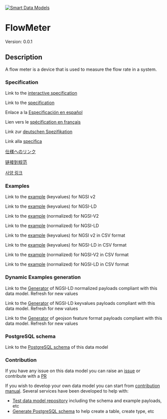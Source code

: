 [![Smart Data Models](https://smartdatamodels.org/wp-content/uploads/2022/01/SmartDataModels_logo.png "Logo")](https://smartdatamodels.org)
# FlowMeter
Version: 0.0.1

## Description 

A flow meter is a device that is used to measure the flow rate in a system.
### Specification

Link to the [interactive specification](https://swagger.lab.fiware.org/?url=https://smart-data-models.github.io/dataModel.S4BLDG/FlowMeter/swagger.yaml)

Link to the [specification](https://github.com/smart-data-models/dataModel.S4BLDG/blob/master/FlowMeter/doc/spec.md)

Enlace a la [Especificación en español](https://github.com/smart-data-models/dataModel.S4BLDG/blob/master/FlowMeter/doc/spec_ES.md)

Lien vers le [spécification en français](https://github.com/smart-data-models/dataModel.S4BLDG/blob/master/FlowMeter/doc/spec_FR.md)

Link zur [deutschen Spezifikation](https://github.com/smart-data-models/dataModel.S4BLDG/blob/master/FlowMeter/doc/spec_DE.md)

Link alla [specifica](https://github.com/smart-data-models/dataModel.S4BLDG/blob/master/FlowMeter/doc/spec_IT.md)

[仕様へのリンク](https://github.com/smart-data-models/dataModel.S4BLDG/blob/master/FlowMeter/doc/spec_JA.md)

[链接到规范](https://github.com/smart-data-models/dataModel.S4BLDG/blob/master/FlowMeter/doc/spec_ZH.md)

[사양 링크](https://github.com/smart-data-models/dataModel.S4BLDG/blob/master/FlowMeter/doc/spec_KO.md)
### Examples

Link to the [example](https://smart-data-models.github.io/dataModel.S4BLDG/FlowMeter/examples/example.json) (keyvalues) for NGSI v2

Link to the [example](https://smart-data-models.github.io/dataModel.S4BLDG/FlowMeter/examples/example.jsonld) (keyvalues) for NGSI-LD

Link to the [example](https://smart-data-models.github.io/dataModel.S4BLDG/FlowMeter/examples/example-normalized.json) (normalized) for NGSI-V2

Link to the [example](https://smart-data-models.github.io/dataModel.S4BLDG/FlowMeter/examples/example-normalized.jsonld) (normalized) for NGSI-LD

Link to the [example](https://github.com/smart-data-models/dataModel.S4BLDG/blob/master/FlowMeter/examples/example.json.csv) (keyvalues) for NGSI v2 in CSV format

Link to the [example](https://github.com/smart-data-models/dataModel.S4BLDG/blob/master/FlowMeter/examples/example.jsonld.csv) (keyvalues) for NGSI-LD in CSV format

Link to the [example](https://github.com/smart-data-models/dataModel.S4BLDG/blob/master/FlowMeter/examples/example-normalized.json.csv) (normalized) for NGSI-V2 in CSV format

Link to the [example](https://github.com/smart-data-models/dataModel.S4BLDG/blob/master/FlowMeter/examples/example-normalized.jsonld.csv) (normalized) for NGSI-LD in CSV format
### Dynamic Examples generation

Link to the [Generator](https://smartdatamodels.org/extra/ngsi-ld_generator.php?schemaUrl=https://raw.githubusercontent.com/smart-data-models/dataModel.S4BLDG/master/FlowMeter/schema.json&email=info@smartdatamodels.org) of NGSI-LD normalized payloads compliant with this data model. Refresh for new values

Link to the [Generator](https://smartdatamodels.org/extra/ngsi-ld_generator_keyvalues.php?schemaUrl=https://raw.githubusercontent.com/smart-data-models/dataModel.S4BLDG/master/FlowMeter/schema.json&email=info@smartdatamodels.org) of NGSI-LD keyvalues payloads compliant with this data model. Refresh for new values

Link to the [Generator](https://smartdatamodels.org/extra/geojson_features_generator.php?schemaUrl=https://raw.githubusercontent.com/smart-data-models/dataModel.S4BLDG/master/FlowMeter/schema.json&email=info@smartdatamodels.org) of geojson feature format payloads compliant with this data model. Refresh for new values
### PostgreSQL schema

Link to the [PostgreSQL schema](https://github.com/smart-data-models/dataModel.S4BLDG/blob/master/FlowMeter/schema.sql) of this data model
### Contribution

 If you have any issue on this data model you can raise an [issue](https://github.com/smart-data-models/dataModel.S4BLDG/issues)  or contribute with a [PR](https://github.com/smart-data-models/dataModel.S4BLDG/pulls)

 If you wish to develop your own data model you can start from [contribution manual](https://bit.ly/contribution_manual). Several services have been developed to help with: 
 - [Test data model repository](https://smartdatamodels.org/index.php/data-models-contribution-api/) including the schema and example payloads, etc
 - [Generate PostgreSQL schema](https://smartdatamodels.org/index.php/sql-service/) to help create a table, create type, etc